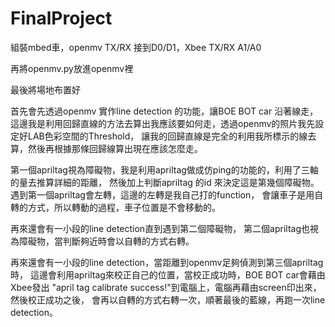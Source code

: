 # FinalProject

組裝mbed車，openmv TX/RX 接到D0/D1，Xbee TX/RX A1/A0

再將openmv.py放進openmv裡

最後將場地布置好

首先會先透過openmv 實作line detection 的功能，讓BOE BOT car 沿著線走，
這邊我是利用回歸直線的方法去算出我應該要如何走，透過openmv的照片我先設定好LAB色彩空間的Threshold，
讓我的回歸直線是完全的利用我所標示的線去算，然後再根據那條回歸線算出現在應該怎麼走。

第一個apriltag視為障礙物，我是利用apriltag做成仿ping的功能的，利用了三軸的量去推算詳細的距離，
然後加上判斷apriltag 的id 來決定這是第幾個障礙物。遇到第一個apriltag會左轉，這邊的左轉是我自己打的function，
會讓車子是用自轉的方式，所以轉動的過程，車子位置是不會移動的。

再來還會有一小段的line detection直到遇到第二個障礙物，
第二個apriltag也視為障礙物，當判斷夠近時會以自轉的方式右轉。

再來還會有一小段的line detection，當距離到openmv足夠偵測到第三個apriltag時，
這邊會利用apriltag來校正自己的位置，當校正成功時，BOE BOT car會藉由Xbee發出
"april tag calibrate success!"到電腦上，電腦再藉由screen印出來，然後校正成功之後，
會再以自轉的方式右轉一次，順著最後的藍線，再跑一次line detection。

